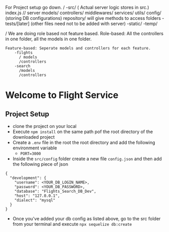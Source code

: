 For Project setup go down.
/
    -src/ ( Actual server logic stores in src.)
        index.js // server
        models/
        controllers/
        middlewares/
        services/
        utils/
        config/ (storing DB configurations)
        repository/ will give methods to access folders
    -tests/[later] (other files need not to be added with server)
    -static/
    -temp/

/ We are doing role based not feature based.
    Role-based: All the controllers in one folder, all the models in one folder.

    Feature-based: Seperate models and controllers for each feature.
        -filghts
          / models
          /controllers
        -search
          /models
          /controllers

# Welcome to Flight Service

## Project Setup
- clone the project on your local
- Execute `npm install` on the same path pof the root directory of the downloaded project
- Create a `.env` file in the root the root directory and add the following environment variable
  - `PORT=3000`
- Inside the `src/config` folder create a new file `config.json` and then add the following piece of json

```
{
  "development": {
    "username": <YOUR_DB_LOGIN_NAME>,
    "password": <YOUR_DB_PASSWORD>,
    "database": "Flights_Search_DB_Dev",
    "host": "127.0.0.1",
    "dialect": "mysql"
  }
}
```
- Once you've added your db config as listed above, go to the src folder from your terminal and execute `npx sequelize db:create`
```
